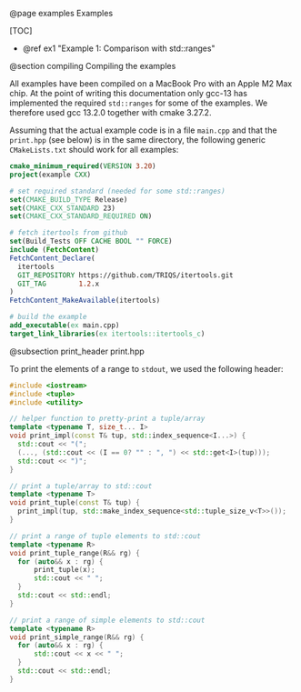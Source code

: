 @page examples Examples

[TOC]

- @ref ex1 "Example 1: Comparison with std::ranges"

@section compiling Compiling the examples

All examples have been compiled on a MacBook Pro with an Apple M2 Max chip.
At the point of writing this documentation only gcc-13 has implemented the required `std::ranges` for some of the examples.
We therefore used gcc 13.2.0 together with cmake 3.27.2.

Assuming that the actual example code is in a file `main.cpp` and that the `print.hpp` (see below) is in the same directory, the following generic `CMakeLists.txt` should work for all examples:

```cmake
cmake_minimum_required(VERSION 3.20)
project(example CXX)

# set required standard (needed for some std::ranges)
set(CMAKE_BUILD_TYPE Release)
set(CMAKE_CXX_STANDARD 23)
set(CMAKE_CXX_STANDARD_REQUIRED ON)

# fetch itertools from github
set(Build_Tests OFF CACHE BOOL "" FORCE)
include (FetchContent)
FetchContent_Declare(
  itertools
  GIT_REPOSITORY https://github.com/TRIQS/itertools.git
  GIT_TAG        1.2.x
)
FetchContent_MakeAvailable(itertools)

# build the example
add_executable(ex main.cpp)
target_link_libraries(ex itertools::itertools_c)
```

@subsection print_header print.hpp

To print the elements of a range to `stdout`, we used the following header:

```cpp
#include <iostream>
#include <tuple>
#include <utility>

// helper function to pretty-print a tuple/array
template <typename T, size_t... I>
void print_impl(const T& tup, std::index_sequence<I...>) {
  std::cout << "(";
  (..., (std::cout << (I == 0? "" : ", ") << std::get<I>(tup)));
  std::cout << ")";
}

// print a tuple/array to std::cout
template <typename T>
void print_tuple(const T& tup) {
  print_impl(tup, std::make_index_sequence<std::tuple_size_v<T>>());
}

// print a range of tuple elements to std::cout
template <typename R>
void print_tuple_range(R&& rg) {
  for (auto&& x : rg) {
      print_tuple(x);
      std::cout << " ";
  }
  std::cout << std::endl;
}

// print a range of simple elements to std::cout
template <typename R>
void print_simple_range(R&& rg) {
  for (auto&& x : rg) {
      std::cout << x << " ";
  }
  std::cout << std::endl;
}
```